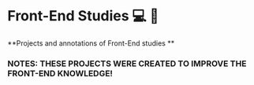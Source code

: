 # Front-End Studies :computer: :green_book:
**Projects and annotations of Front-End studies **

### NOTES: THESE PROJECTS WERE CREATED TO IMPROVE THE FRONT-END KNOWLEDGE!
